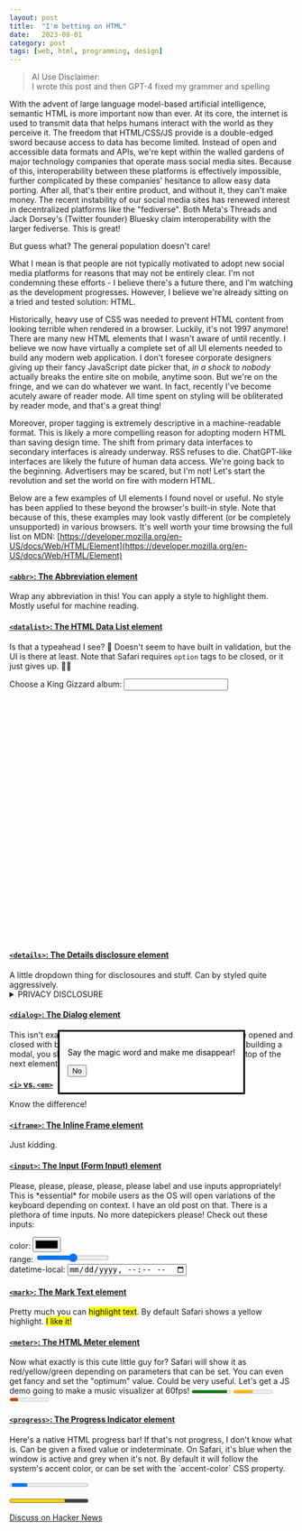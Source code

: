 ```yaml
---
layout: post
title:  "I'm betting on HTML"
date:   2023-08-01
category: post
tags: [web, html, programming, design]
---
```


> AI Use Disclaimer:
	<br>I wrote this post and then GPT-4 fixed my <span class="typo">grammer</span> and spelling

With the advent of large language model-based artificial intelligence, semantic HTML is more important now than ever. At its core, the internet is used to transmit data that helps humans interact with the world as they perceive it. The freedom that HTML/CSS/JS provide is a double-edged sword because access to data has become limited. Instead of open and accessible data formats and APIs, we're kept within the walled gardens of major technology companies that operate mass social media sites. Because of this, interoperability between these platforms is effectively impossible, further complicated by these companies' hesitance to allow easy data porting. After all, that's their entire product, and without it, they can't make money. The recent instability of our social media sites has renewed interest in decentralized platforms like the "fediverse". Both Meta's Threads and Jack Dorsey's (Twitter founder) Bluesky claim interoperability with the larger fediverse. This is great!

But guess what? The general population doesn't care!

What I mean is that people are not typically motivated to adopt new social media platforms for reasons that may not be entirely clear. I'm not condemning these efforts - I believe there's a future there, and I'm watching as the development progresses. However, I believe we're already sitting on a tried and tested solution: HTML.

Historically, heavy use of CSS was needed to prevent HTML content from looking terrible when rendered in a browser. Luckily, it's not 1997 anymore! There are many new HTML elements that I wasn't aware of until recently. I believe we now have virtually a complete set of all UI elements needed to build any modern web application. I don't foresee corporate designers giving up their fancy JavaScript date picker that, *in a shock to nobody* actually breaks the entire site on mobile, anytime soon. But we're on the fringe, and we can do whatever we want. In fact, recently I've become acutely aware of reader mode. All time spent on styling will be obliterated by reader mode, and that's a great thing!

Moreover, proper tagging is extremely descriptive in a machine-readable format. This is likely a more compelling reason for adopting modern HTML than saving design time. The shift from primary data interfaces to secondary interfaces is already underway. RSS refuses to die. ChatGPT-like interfaces are likely the future of human data access. We're going back to the beginning. Advertisers may be scared, but I'm not! Let's start the revolution and set the world on fire with modern HTML.

Below are a few examples of UI elements I found novel or useful. No style has been applied to these beyond the browser's built-in style. Note that because of this, these examples may look vastly different (or be completely unsupported) in various browsers. It's well worth your time browsing the full list on MDN: [https://developer.mozilla.org/en-US/docs/Web/HTML/Element](https://developer.mozilla.org/en-US/docs/Web/HTML/Element)

<h4><a href="https://developer.mozilla.org/en-US/docs/Web/HTML/Element/abbr"><code>&lt;abbr&gt;</code>: The Abbreviation element</a></h4>
Wrap any abbreviation in this! You can apply a style to highlight them. Mostly useful for machine reading.

<h4><a href="https://developer.mozilla.org/en-US/docs/Web/HTML/Element/datalist"><code>&lt;datalist&gt;</code>: The HTML Data List element</a></h4>
Is that a typeahead I see? 🧐 Doesn't seem to have built in validation, but the UI is there at least. Note that Safari requires <code>option</code> tags to be closed, or it just gives up. 😮‍💨

<label for="album-choice">Choose a King Gizzard album:</label>
<input list="albums" name="album-choice" id="album-choice">
<datalist id="albums">
  <option value="PetroDragonic Apocalypse"></option>
  <option value="Changes"></option>
  <option value="Laminated Denim"></option>
  <option value="Ice, Death, Planets, Lungs, Mushrooms and Lava"></option>
  <option value="Omnium Gatherum"></option>
  <option value="Made in Timeland"></option>
  <option value="Butterfly 3000"></option>
  <option value="L.W."></option>
  <option value="K.G."></option>
  <option value="Infest the Rats' Nest"></option>
  <option value="Fishing for Fishies"></option>
  <option value="Gumboot Soup"></option>
  <option value="Polygondwanaland"></option>
  <option value="Sketches of Brunswick East"></option>
  <option value="Murder of the Universe"></option>
  <option value="Flying Microtonal Banana"></option>
  <option value="Nonagon Infinity"></option>
  <option value="Paper Mâché Dream Balloon"></option>
  <option value="Quarters!"></option>
  <option value="I'm in Your Mind Fuzz"></option>
  <option value="Oddments"></option>
  <option value="Float Along – Fill Your Lungs"></option>
  <option value="Eyes Like the Sky"></option>
  <option value="12 Bar Bruise"></option>
</datalist>

<h4><a href="https://developer.mozilla.org/en-US/docs/Web/HTML/Element/details"><code>&lt;details&gt;</code>: The Details disclosure element</a></h4>
A little dropdown thing for disclosoures and stuff. Can by styled quite aggressively.

<details>
    <summary>PRIVACY DISCLOSURE</summary>
    You are being watched.
</details>

<h4><a href="https://developer.mozilla.org/en-US/docs/Web/HTML/Element/dialog"><code>&lt;dialog&gt;</code>: The Dialog element</a></h4>
<dialog open>
  <p>Say the magic word and make me disappear!</p>
  <form method="dialog">
    <button>No</button>
  </form>
</dialog>
This isn't exactly a modal, but it is a built-in element that can be opened and closed with buttons, forms, attributes, and JavaScript. If you're building a modal, you should use this as a base. Apparently, it renders on top of the next element.

<h4><a href="https://developer.mozilla.org/en-US/docs/Web/HTML/Element/em#i_vs._em"><code>&lt;i&gt;</code> vs. <code>&lt;em&gt;</code></a></h4>
Know the difference!

<h4><a href="https://www.youtube.com/watch?v=Htc-XeJwHyk"><code>&lt;iframe&gt;</code>: The Inline Frame element</a></h4>
Just kidding.

<h4><a href="https://developer.mozilla.org/en-US/docs/Web/HTML/Element/input"><code>&lt;input&gt;</code>: The Input (Form Input) element</a></h4>
Please, please, please, please, please label and use inputs appropriately! This is *essential* for mobile users as the OS will open variations of the keyboard depending on context. I have an old post on that. There is a plethora of time inputs. No more datepickers please! Check out these inputs:

color: <input type="color">
<br>
range: <input type="range">
<br>
datetime-local: <input type="datetime-local">

<h4><a href="https://developer.mozilla.org/en-US/docs/Web/HTML/Element/mark"><code>&lt;mark&gt;</code>: The Mark Text element</a></h4>
Pretty much you can <mark>highlight text</mark>. By default Safari shows a yellow highlight. <mark>I like it!</mark>

<h4><a href="https://developer.mozilla.org/en-US/docs/Web/HTML/Element/meter"><code>&lt;meter&gt;</code>: The HTML Meter element</a></h4>
Now what exactly is this cute little guy for? Safari will show it as red/yellow/green depending on parameters that can be set. You can even get fancy and set the "optimum" value. Could be very useful. Let's get a JS demo going to make a music visualizer at 60fps!
<meter min="0" max="100" low="33" high="66" optimum="80" value="90"></meter>
<meter min="0" max="100" low="33" high="66" optimum="80" value="50"></meter>
<meter min="0" max="100" low="33" high="66" optimum="80" value="20"></meter>

<h4><a href="https://developer.mozilla.org/en-US/docs/Web/HTML/Element/progress"><code>&lt;progress&gt;</code>: The Progress Indicator element</a></h4>
Here's a native HTML progress bar! If that's not progress, I don't know what is. Can be given a fixed value or indeterminate. On Safari, it's blue when the window is active and grey when it's not. By default it will follow the system's accent color, or can be set with the `accent-color` CSS property.

<progress id="progress-bar" aria-label="Content loading…"></progress>

<progress id="progress-bar" value="70" max="100" style="accent-color: gold;">70 %</progress>

[Discuss on Hacker News](https://news.ycombinator.com/item?id=36966653)
